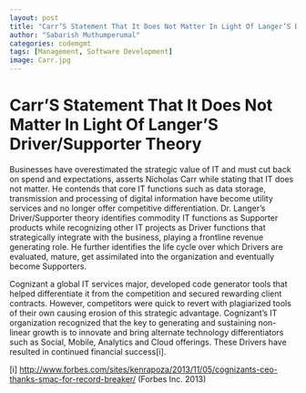 ```yaml
---
layout: post
title: "Carr’S Statement That It Does Not Matter In Light Of Langer’S Driver/Supporter Theory"
author: "Sabarish Muthumperumal"
categories: codemgmt
tags: [Management, Software Development]
image: Carr.jpg
---
```


# Carr’S Statement That It Does Not Matter In Light Of Langer’S Driver/Supporter Theory

Businesses have overestimated the strategic value of IT and must cut back on spend and expectations, asserts Nicholas Carr while stating that IT does not matter. He contends that core IT functions such as data storage, transmission and processing of digital information have become utility services and no longer offer competitive differentiation. Dr. Langer’s Driver/Supporter theory identifies commodity IT functions as Supporter products while recognizing other IT projects as Driver functions that strategically integrate with the business, playing a frontline revenue generating role. He further identifies the life cycle over which Drivers are evaluated, mature, get assimilated into the organization and eventually become Supporters.

Cognizant a global IT services major, developed code generator tools that helped differentiate it from the competition and secured rewarding client contracts. However, competitors were quick to revert with plagiarized tools of their own causing erosion of this strategic advantage. Cognizant’s IT organization recognized that the key to generating and sustaining non-linear growth is to innovate and bring alternate technology differentiators such as Social, Mobile, Analytics and Cloud offerings. These Drivers have resulted in continued financial success[i].

[i] http://www.forbes.com/sites/kenrapoza/2013/11/05/cognizants-ceo-thanks-smac-for-record-breaker/ (Forbes Inc. 2013)